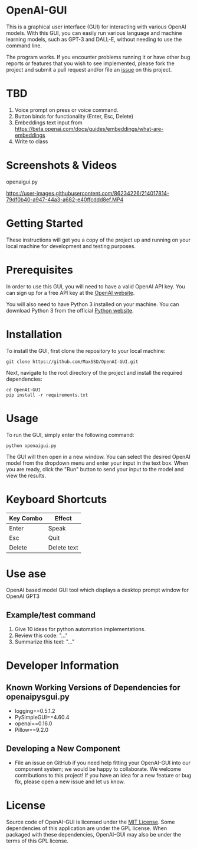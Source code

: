 # OpenAI-GUI

This is a graphical user interface (GUI) for interacting with various OpenAI models. With this GUI, you can easily run various language and machine learning models, such as GPT-3 and DALL-E, without needing to use the command line.

The program works. If you encounter problems running it or have other bug reports or features that you wish to see implemented, please fork the project and submit a pull request and/or file an [issue](https://github.com/MaxSSD/OpenAI-GUI/issues) on this project.

# TBD
1. Voice prompt on press or voice command.
2. Button binds for functionality (Enter, Esc, Delete)
3. Embeddings text input from https://beta.openai.com/docs/guides/embeddings/what-are-embeddings
4. Write to class

# Screenshots & Videos
openaigui.py

https://user-images.githubusercontent.com/86234226/214017814-79df0b40-a947-44a3-a682-e40ffcddd8ef.MP4

# Getting Started
These instructions will get you a copy of the project up and running on your local machine for development and testing purposes.

# Prerequisites
In order to use this GUI, you will need to have a valid OpenAI API key. You can sign up for a free API key at the [OpenAI website](https://beta.openai.com/account/api-keys).

You will also need to have Python 3 installed on your machine. You can download Python 3 from the official [Python website](https://www.python.org/downloads/).

# Installation
To install the GUI, first clone the repository to your local machine:

```
git clone https://github.com/MaxSSD/OpenAI-GUI.git
```
Next, navigate to the root directory of the project and install the required dependencies:
```
cd OpenAI-GUI
pip install -r requirements.txt
```
# Usage
To run the GUI, simply enter the following command:
```
python openaigui.py
```
The GUI will then open in a new window. You can select the desired OpenAI model from the dropdown menu and enter your input in the text box. When you are ready, click the "Run" button to send your input to the model and view the results.

# Keyboard Shortcuts
| Key Combo                 | Effect                                             |
| ------------------------- | -------------------------------------------------- |
| Enter                     | Speak                                              |
| Esc                       | Quit                                               |
| Delete                    | Delete text                                        |


# Use ase
OpenAI based model GUI tool which displays a desktop prompt window for OpenAI GPT3

## Example/test command
1. Give 10 ideas for python automation implementations.
2. Review this code: "..."
3. Summarize this text: "..."

# Developer Information
## Known Working Versions of Dependencies for openaipysgui.py
* logging==0.5.1.2
* PySimpleGUI==4.60.4
* openai==0.16.0
* Pillow==9.2.0

## Developing a New Component
* File an issue on GitHub if you need help fitting your OpenAI-GUI into our component system; we would be happy to collaborate. We welcome contributions to this project! If you have an idea for a new feature or bug fix, please open a new issue and let us know.

# License
Source code of OpenAI-GUI is licensed under the [MIT License](https://github.com/MaxSSD/OpenAI-GUI/blob/main/LICENSE).
Some dependencies of this application are under the GPL license. When packaged with these dependencies, OpenAI-GUI may also be under the terms of this GPL license.
